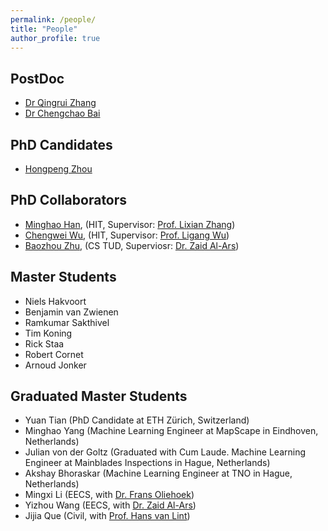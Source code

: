 ```yaml
---
permalink: /people/
title: "People"
author_profile: true
---
```

## PostDoc

* [Dr Qingrui Zhang](https://scholar.google.com/citations?user=Bt1jFVcAAAAJ&hl=zh-CN)
* [Dr Chengchao Bai](https://www.researchgate.net/profile/Chengchao_Bai)

## PhD Candidates

* [Hongpeng Zhou](https://scholar.google.com/citations?user=StuUN6wAAAAJ&hl=zh-CN)

## PhD Collaborators

* [Minghao Han](https://scholar.google.com/citations?user=vSFTX1AAAAAJ&hl=zh-CN), (HIT, Supervisor: [Prof. Lixian Zhang](https://scholar.google.com/citations?user=nRWqJX4AAAAJ&hl=en))
* [Chengwei Wu](https://www.researchgate.net/profile/Chengwei_Wu), (HIT, Supervisor: [Prof. Ligang Wu](https://scholar.google.com/citations?user=2mHyb9gAAAAJ&hl=en))
* [Baozhou Zhu](https://www.tudelft.nl/eemcs/the-faculty/departments/quantum-computer-engineering/accelerated-big-data-systems/staff/baozhou-zhu/), (CS TUD, Superviosr: [Dr. Zaid Al-Ars](http://www.ce.ewi.tudelft.nl/zaid/))

## Master Students
* Niels Hakvoort
* Benjamin van Zwienen
* Ramkumar Sakthivel
* Tim Koning
* Rick Staa
* Robert Cornet
* Arnoud Jonker


## Graduated Master Students
* Yuan Tian (PhD Candidate at ETH Zürich, Switzerland)
* Minghao Yang (Machine Learning Engineer at MapScape in Eindhoven, Netherlands)
* Julian von der Goltz (Graduated with Cum Laude. Machine Learning Engineer at Mainblades Inspections in Hague, Netherlands)
* Akshay Bhoraskar (Machine Learning Engineer at TNO in Hague, Netherlands)
* Mingxi Li (EECS, with [Dr. Frans Oliehoek](https://www.fransoliehoek.net/wp/))
* Yizhou Wang (EECS, with [Dr. Zaid Al-Ars](http://www.ce.ewi.tudelft.nl/zaid/))
* Jijia Que (Civil, with [Prof. Hans van Lint](https://www.tudelft.nl/en/ceg/about-faculty/departments/transport-planning/staff/personal-pages/lint-jwc-van/))


 
